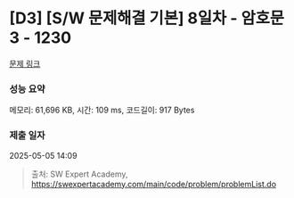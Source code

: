 # [D3] [S/W 문제해결 기본] 8일차 - 암호문3 - 1230 

[문제 링크](https://swexpertacademy.com/main/code/problem/problemDetail.do?contestProbId=AV14zIwqAHwCFAYD) 

### 성능 요약

메모리: 61,696 KB, 시간: 109 ms, 코드길이: 917 Bytes

### 제출 일자

2025-05-05 14:09



> 출처: SW Expert Academy, https://swexpertacademy.com/main/code/problem/problemList.do